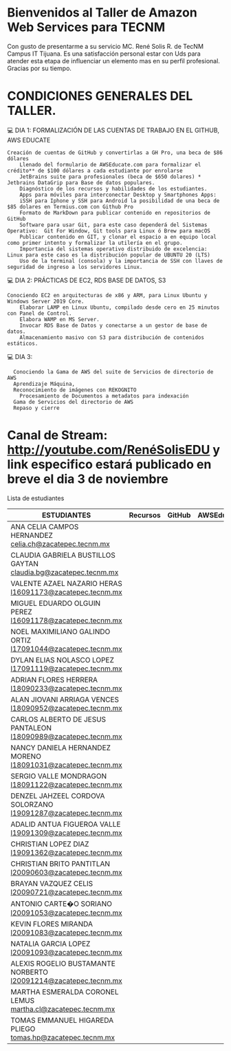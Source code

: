 # Bienvenidos al Taller de Amazon Web Services para TECNM
Con gusto de presentarme  a su servicio MC. René Solis R. de TecNM Campus IT Tijuana. Es una satisfacción personal estar con Uds para atender esta etapa de influenciar un elemento mas en su perfil profesional. Gracias por su tiempo.

# CONDICIONES GENERALES DEL TALLER.

💻 DIA 1: FORMALIZACIÓN DE LAS CUENTAS DE TRABAJO EN EL GITHUB, AWS EDUCATE
```
Creación de cuentas de GitHub y convertirlas a GH Pro, una beca de $86 dólares
	Llenado del formulario de AWSEducate.com para formalizar el crédito** de $100 dólares a cada estudiante por enrolarse 
	JetBrains suite para profesionales (beca de $650 dolares) * Jetbrains DataGrip para Base de datos populares.
	Diagnóstico de los recursos y habilidades de los estudiantes.
	Apps para móviles para interconectar Desktop y Smartphones Apps:
	iSSH para Iphone y SSH para Android la posibilidad de una beca de $85 dolares en Termius.com con Github Pro
	Formato de MarkDown para publicar contenido en repositorios de GitHub
	Software para usar Git, para este caso dependerá del Sistemas Operativo:  Git For Window, Git tools para Linux ó Brew para macOS
	Publicar contenido en GIT, y clonar el espacio a en equipo local como primer intento y formalizar la utilería en el grupo.
	Importancia del sistemas operativo distribuido de excelencia: Linux para este caso es la distribución popular de UBUNTU 20 (LTS)
	Uso de la terminal (consola) y la importancia de SSH con llaves de seguridad de ingreso a los servidores Linux.
```
💻 DIA 2: PRÁCTICAS DE EC2, RDS BASE DE DATOS, S3
```
Conociendo EC2 en arquitecturas de x86 y ARM, para Linux Ubuntu y Windows Server 2019 Core.
	Elaborar LAMP en Linux Ubuntu, compilado desde cero en 25 minutos con Panel de Control.
	Elabora WAMP en MS Server.
	Invocar RDS Base de Datos y conectarse a un gestor de base de datos.
	Almacenamiento masivo con S3 para distribución de contenidos estáticos.
```
💻  DIA 3: 
```
  Conociendo la Gama de AWS del suite de Servicios de directorio de AWS
  Aprendizaje Máquina,
  Reconocimiento de imágenes con REKOGNITO
	Procesamiento de Documentos a metadatos para indexación
  Gama de Servicios del directorio de AWS
  Repaso y cierre
```
	
# Canal de Stream:  http://youtube.com/RenéSolisEDU y link especifico estará publicado en breve el dia 3 de noviembre


Lista de estudiantes

| ESTUDIANTES                                                       	|  Recursos 	|  GitHub 	|  AWSEducate 	|  JetBrains 	|   	|
|-------------------------------------------------------------------	|---	|---	|---	|---	|---	|
| ANA CELIA CAMPOS HERNANDEZ <celia.ch@zacatepec.tecnm.mx>          	|   	|   	|   	|   	|   	|
| CLAUDIA GABRIELA BUSTILLOS GAYTAN <claudia.bg@zacatepec.tecnm.mx> 	|   	|   	|   	|   	|   	|
| VALENTE AZAEL NAZARIO HERAS <l16091173@zacatepec.tecnm.mx>        	|   	|   	|   	|   	|   	|
| MIGUEL EDUARDO OLGUIN PEREZ <l16091178@zacatepec.tecnm.mx>        	|   	|   	|   	|   	|   	|
| NOEL MAXIMILIANO GALINDO ORTIZ <l17091044@zacatepec.tecnm.mx>     	|   	|   	|   	|   	|   	|
| DYLAN ELIAS NOLASCO LOPEZ <l17091119@zacatepec.tecnm.mx>          	|   	|   	|   	|   	|   	|
| ADRIAN FLORES HERRERA <l18090233@zacatepec.tecnm.mx>              	|   	|   	|   	|   	|   	|
| ALAN JIOVANI ARRIAGA VENCES <l18090952@zacatepec.tecnm.mx>        	|   	|   	|   	|   	|   	|
| CARLOS ALBERTO DE JESUS PANTALEON <l18090989@zacatepec.tecnm.mx>  	|   	|   	|   	|   	|   	|
| NANCY DANIELA HERNANDEZ MORENO <l18091031@zacatepec.tecnm.mx>     	|   	|   	|   	|   	|   	|
| SERGIO VALLE MONDRAGON <l18091122@zacatepec.tecnm.mx>             	|   	|   	|   	|   	|   	|
| DENZEL JAHZEEL CORDOVA SOLORZANO <l19091287@zacatepec.tecnm.mx>   	|   	|   	|   	|   	|   	|
| ADALID ANTUA FIGUEROA VALLE <l19091309@zacatepec.tecnm.mx>        	|   	|   	|   	|   	|   	|
| CHRISTIAN LOPEZ DIAZ <l19091362@zacatepec.tecnm.mx>               	|   	|   	|   	|   	|   	|
| CHRISTIAN BRITO PANTITLAN <l20090603@zacatepec.tecnm.mx>          	|   	|   	|   	|   	|   	|
| BRAYAN VAZQUEZ CELIS <l20090721@zacatepec.tecnm.mx>               	|   	|   	|   	|   	|   	|
| ANTONIO CARTE�O SORIANO <l20091053@zacatepec.tecnm.mx>            	|   	|   	|   	|   	|   	|
| KEVIN FLORES MIRANDA <l20091083@zacatepec.tecnm.mx>               	|   	|   	|   	|   	|   	|
| NATALIA GARCIA LOPEZ <l20091093@zacatepec.tecnm.mx>               	|   	|   	|   	|   	|   	|
| ALEXIS ROGELIO BUSTAMANTE NORBERTO <l20091214@zacatepec.tecnm.mx> 	|   	|   	|   	|   	|   	|
| MARTHA ESMERALDA CORONEL LEMUS <martha.cl@zacatepec.tecnm.mx>     	|   	|   	|   	|   	|   	|
| TOMAS EMMANUEL HIGAREDA PLIEGO <tomas.hp@zacatepec.tecnm.mx>      	|   	|   	|   	|   	|   	|
